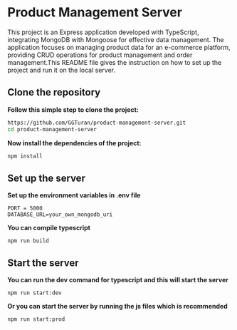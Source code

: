 # Product Management Server

This project is an Express application developed with TypeScript, integrating MongoDB with Mongoose for effective data management. The application focuses on managing product data for an e-commerce platform, providing CRUD operations for product management and order management.This README file gives the instruction on how to set up the project and run it on the local server.

## Clone the repository

**Follow this simple step to clone the project:**

```bash
https://github.com/GGTuran/product-management-server.git
cd product-management-server
```

**Now install the dependencies of the project:**

```bash
npm install
```

## Set up the server   

**Set up the environment variables in .env file**

```
PORT = 5000
DATABASE_URL=your_own_mongodb_uri
```

**You can compile typescript**

```
npm run build
```

## Start the server

**You can run the dev command for typescript and this will start the server**

```
npm run start:dev
```

**Or you can start the server by running the js files which is recommended**

```
npm run start:prod
```




